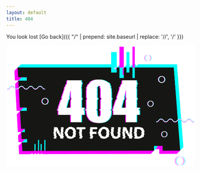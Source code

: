 ```yaml
---
layout: default
title: 404
---
```



You look lost [Go back]({{ "/" | prepend: site.baseurl | replace: '//', '/' }})

![](assets/404.png)

<!-- <img src="assets/404.png" > -->